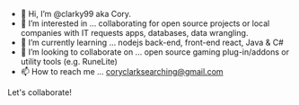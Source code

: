 - 👋 Hi, I’m @clarky99 aka Cory.
- 👀 I’m interested in ... collaborating for open source projects or local companies with IT requests apps, databases, data wrangling.
- 🌱 I’m currently learning ... nodejs back-end, front-end react, Java & C#
- 💞️ I’m looking to collaborate on ... open source gaming plug-in/addons or utility tools (e.g. RuneLite)
- 📫 How to reach me ... coryclarksearching@gmail.com

Let's collaborate!
